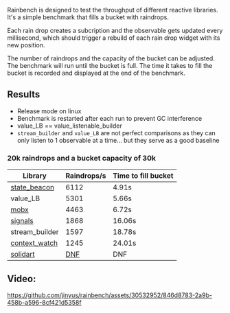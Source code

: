 Rainbench is designed to test the throughput of different reactive libraries. It's a simple benchmark that fills a bucket with raindrops.

Each rain drop creates a subcription and the observable gets updated every millisecond, which should trigger a rebuild of each rain drop widget with its new position.

The number of raindrops and the capacity of the bucket can be adjusted. The benchmark will run until the bucket is full. The time it takes to fill the bucket is recorded and displayed at the end of the benchmark.

## Results

-   Release mode on linux
-   Benchmark is restarted after each run to prevent GC interference
-   value_LB == value_listenable_builder
-   `stream_builder` and `value_LB` are not perfect comparisons as they can only listen to 1 observable at a time... but they serve as a good baseline

### 20k raindrops and a bucket capacity of 30k

| Library                                                 | Raindrops/s                                                                             | Time to fill bucket |
| ------------------------------------------------------- | --------------------------------------------------------------------------------------- | ------------------- |
| [state_beacon](https://pub.dev/packages/state_beacon)   | 6112                                                                                    | 4.91s               |
| value_LB                                                | 5301                                                                                    | 5.66s               |
| [mobx](https://pub.dev/packages/flutter_mobx)           | 4463                                                                                    | 6.72s               |
| [signals](https://pub.dev/packages/signals)             | 1868                                                                                    | 16.06s              |
| stream_builder                                          | 1597                                                                                    | 18.78s              |
| [context_watch](https://pub.dev/packages/context_watch) | 1245                                                                                    | 24.01s              |
| [solidart](https://pub.dev/packages/solidart)           | [DNF](https://github.com/jinyus/dart_beacon/blob/main/assets/solidart_dnf.mp4?raw=true) | DNF                 |

## Video:

https://github.com/jinyus/rainbench/assets/30532952/846d8783-2a9b-458b-a596-8cf421d5358f
